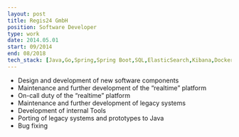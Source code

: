```yaml
---
layout: post
title: Regis24 GmbH
position: Software Developer
type: work
date: 2014.05.01
start: 09/2014 
end: 08/2018
tech_stack: [Java,Go,Spring,Spring Boot,SQL,ElasticSearch,Kibana,Docker,Docker Swarm,Git,Gitlab]
---
```

- Design and development of new software components
- Maintenance and further development of the “realtime” platform
- On-call duty of the “realtime” platform
- Maintenance and further development of legacy systems
- Development of internal Tools
- Porting of legacy systems and prototypes to Java
- Bug fixing